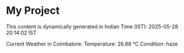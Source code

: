 # My Project

This content is dynamically generated in Indian Time (IST): 2025-05-28 20:14:02 IST


Current Weather in Coimbatore:
Temperature: 26.88 °C
Condition: haze
